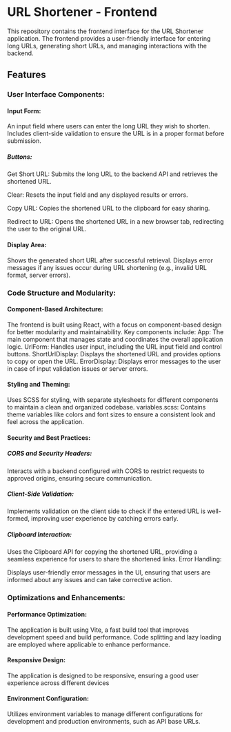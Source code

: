 # URL Shortener - Frontend
This repository contains the frontend interface for the URL Shortener application. The frontend provides a user-friendly interface for entering long URLs, generating short URLs, and managing interactions with the backend.

## Features
### User Interface Components:
#### Input Form:

An input field where users can enter the long URL they wish to shorten.
Includes client-side validation to ensure the URL is in a proper format before submission.
##### Buttons:

Get Short URL: 
Submits the long URL to the backend API and retrieves the shortened URL.

Clear: Resets the input field and any displayed results or errors.

Copy URL: Copies the shortened URL to the clipboard for easy sharing.

Redirect to URL: Opens the shortened URL in a new browser tab, redirecting the user to the original URL.

#### Display Area:

Shows the generated short URL after successful retrieval.
Displays error messages if any issues occur during URL shortening (e.g., invalid URL format, server errors).

### Code Structure and Modularity:
#### Component-Based Architecture:

The frontend is built using React, with a focus on component-based design for better modularity and maintainability.
Key components include:
App: The main component that manages state and coordinates the overall application logic.
UrlForm: Handles user input, including the URL input field and control buttons.
ShortUrlDisplay: Displays the shortened URL and provides options to copy or open the URL.
ErrorDisplay: Displays error messages to the user in case of input validation issues or server errors.

#### Styling and Theming:

Uses SCSS for styling, with separate stylesheets for different components to maintain a clean and organized codebase.
variables.scss: Contains theme variables like colors and font sizes to ensure a consistent look and feel across the application.

#### Security and Best Practices:
##### CORS and Security Headers:

Interacts with a backend configured with CORS to restrict requests to approved origins, ensuring secure communication.
##### Client-Side Validation:

Implements validation on the client side to check if the entered URL is well-formed, improving user experience by catching errors early.

##### Clipboard Interaction:

Uses the Clipboard API for copying the shortened URL, providing a seamless experience for users to share the shortened links.
Error Handling:

Displays user-friendly error messages in the UI, ensuring that users are informed about any issues and can take corrective action.

### Optimizations and Enhancements:
#### Performance Optimization:

The application is built using Vite, a fast build tool that improves development speed and build performance.
Code splitting and lazy loading are employed where applicable to enhance performance.
#### Responsive Design:

The application is designed to be responsive, ensuring a good user experience across different devices

#### Environment Configuration:

Utilizes environment variables to manage different configurations for development and production environments, such as API base URLs.
